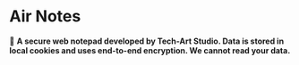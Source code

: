 # Air Notes

📃 __A secure web notepad developed by Tech-Art Studio. Data is stored in local cookies and uses end-to-end encryption. We cannot read your data.__

